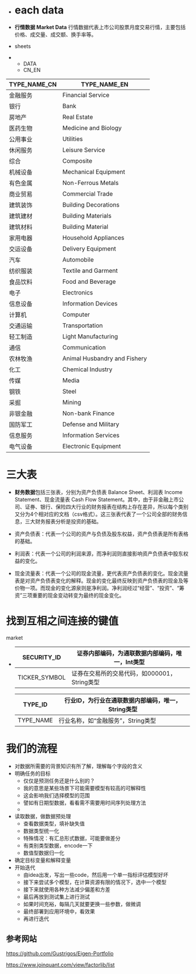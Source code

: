 - # each data

- **行情数据 Market Data** 行情数据代表上市公司股票月度交易行情，主要包括价格、成交量、成交额、换手率等。

- sheets

- - DATA
  - CN_EN



| TYPE_NAME_CN | TYPE_NAME_EN                 |
| ------------ | ---------------------------- |
| 金融服务     | Financial Service            |
| 银行         | Bank                         |
| 房地产       | Real Estate                  |
| 医药生物     | Medicine and Biology         |
| 公用事业     | Utilities                    |
| 休闲服务     | Leisure Service              |
| 综合         | Composite                    |
| 机械设备     | Mechanical Equipment         |
| 有色金属     | Non-Ferrous Metals           |
| 商业贸易     | Commercial Trade             |
| 建筑装饰     | Building Decorations         |
| 建筑建材     | Building Materials           |
| 建筑材料     | Building Material            |
| 家用电器     | Household Appliances         |
| 交运设备     | Delivery Equipment           |
| 汽车         | Automobile                   |
| 纺织服装     | Textile and Garment          |
| 食品饮料     | Food and Beverage            |
| 电子         | Electronics                  |
| 信息设备     | Information Devices          |
| 计算机       | Computer                     |
| 交通运输     | Transportation               |
| 轻工制造     | Light Manufacturing          |
| 通信         | Communication                |
| 农林牧渔     | Animal Husbandry and Fishery |
| 化工         | Chemical Industry            |
| 传媒         | Media                        |
| 钢铁         | Steel                        |
| 采掘         | Mining                       |
| 非银金融     | Non-bank Finance             |
| 国防军工     | Defense and Military         |
| 信息服务     | Information Services         |
| 电气设备     | Electronic Equipment         |



# 三大表

- **财务数据**包括三张表，分别为资产负债表 Balance Sheet、利润表 Income Statement、现金流量表 Cash Flow Statement。其中，由于非金融上市公司、证券、银行、保险四大行业的财务报表在结构上存在差异，所以每个类别又分为4个相对应的文档（csv格式）。这三张表代表了一个公司全部的财务信息，三大财务报表分析是投资的基础。

- 资产负债表：代表一个公司的资产与负债及股东权益，资产负债表是所有表格的基础。

- 利润表：代表一个公司的利润来源，而净利润则直接影响资产负债表中股东权益的变化。

- 现金流量表：代表一个公司的现金流量，更代表资产负债表的变化。现金流量表是对资产负债表变化的解释。现金的变化最终反映到资产负债表的现金及等价物一项。而现金的变化源泉则是净利润。净利润经过“经营”、“投资”、“筹资”三项重要的现金变动转变为最终的现金变化。

# 找到互相之间连接的键值

market

- | SECURITY_ID   | 证券内部编码，为通联数据内部编码，唯一，Int类型 |
  | ------------- | ----------------------------------------------- |
  | TICKER_SYMBOL | 证券在交易所的交易代码，如000001，String类型    |

  | TYPE_ID   | 行业ID，为行业在通联数据内部编码，唯一，String类型 |
  | --------- | -------------------------------------------------- |
  | TYPE_NAME | 行业名称，如“金融服务”，String类型                 |



# 我们的流程

- 对数据所需要的背景知识有所了解，理解每个字段的含义
- 明确任务的目标
  - 仅仅是预测任务还是什么别的？
  - 我的意思是某些场景下可能需要模型有较高的可解释性
  - 这会影响我们选择模型的范围
  - 譬如有日期型数据，看看需不需要用时间序列处理方法
  - 
- 读取数据，做数据预处理
  - 查看数据类型，填补缺失值
  - 数据类型统一化
  - 特殊情况：有汇总形式数据，可能要做差分
  - 有类别类型数据，encode一下
  - 数值型数据归一化
- 确定目标变量和解释变量
- 开始迭代
  - 由idea出发，写出一些code，然后用一个单一指标评估模型好坏
  - 接下来尝试多个模型，在计算资源有限的情况下，选中一个模型
  - 接下来就使用各种方法减少偏差和方差
  - 最后再放到测试集上进行测试
  - 如果时间充裕，每隔几天就要更换一些参数，做微调
  - 最终部署到应用环境中，看效果
  - 再进行迭代







## 参考网站

https://github.com/Gustrigos/Eigen-Portfolio

https://www.joinquant.com/view/factorlib/list